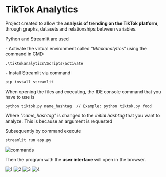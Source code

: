 # TikTok Analytics
Project created to allow the **analysis of trending on the TikTok platform**, through graphs, datasets and relationships between variables.

Python and Streamlit are used

**-** Activate the virtual environment called *"tiktokanalytics"* using the command in CMD:
```
.\tiktokanalytics\Scripts\activate
```
**-** Install Streamlit via command
```
pip install streamlit
```
When opening the files and executing, the IDE console command that you have to use is
```
python tiktok.py name_hashtag  // Example: python tiktok.py food
```

Where *"name_hashtag"* is changed to the *initial hashtag* that you want to analyze. This is because an argument is requested

Subsequently by command execute
```
streamlit run app.py
```
![commands](https://user-images.githubusercontent.com/99749668/166136422-0c0311dd-a16d-42cc-a936-bdb4cbb5b210.png)


Then the program with the **user interface** will open in the browser.

![1](https://user-images.githubusercontent.com/99749668/166136413-31b704d5-f815-47eb-b812-74914d3e02d0.png)
![2](https://user-images.githubusercontent.com/99749668/166136415-d3bf1484-5081-4e69-ad44-5b44cf8a3a53.png)
![3](https://user-images.githubusercontent.com/99749668/166136416-09079460-04c6-4c58-a752-c0910dc05290.png)
![4](https://user-images.githubusercontent.com/99749668/166136418-0a0093d5-86d2-4aa3-a685-feb5a063f2c3.png)
